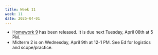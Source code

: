 ```yaml
---
title: Week 11
week: 11
date: 2025-04-01
---
```


- [Homework 9](http://prob140.datahub.berkeley.edu/hub/user-redirect/git-pull?repo=https://github.com/stat88/content-sp25&branch=main&subPath=hw/Homework_09.ipynb) has been released. It is due next Tuesday, April 08th at 5 PM.
- Midterm 2 is on Wednesday, April 9th at 12-1 PM. See Ed for logistics and scope/practice.
